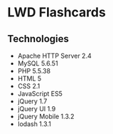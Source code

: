 # LWD Flashcards
## Technologies
- Apache HTTP Server 2.4
- MySQL 5.6.51
- PHP 5.5.38
- HTML 5
- CSS 2.1
- JavaScript ES5
- jQuery 1.7
- jQuery UI 1.9
- jQuery Mobile 1.3.2
- lodash 1.3.1

